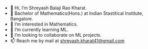 - 👋 Hi, I’m Shreyash Balaji Rao Kharat.
- 📖 Bachelor of Mathematics(Hons.) at Indian Stastitical Institute, Bangalore.
- 👀 I’m interested in Mathematics.
- 🌱 I’m currently learning ML.
- 💞️ I’m looking to collaborate on ML projects.
- 📫 Reach me by mail at shreyash.kharat41@gmail.com

<!---
shreyashkharat/shreyashkharat is a ✨ special ✨ repository because its `README.md` (this file) appears on your GitHub profile.
You can click the Preview link to take a look at your changes.
--->
